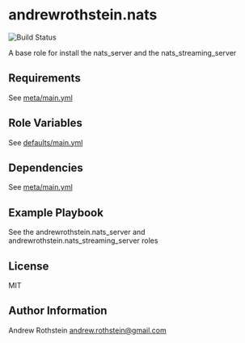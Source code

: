 andrewrothstein.nats
=========
![Build Status](https://github.com/andrewrothstein/ansible-nats/actions/workflows/build.yml/badge.svg)

A base role for install the nats_server and the nats_streaming_server

Requirements
------------

See [meta/main.yml](meta/main.yml)

Role Variables
--------------

See [defaults/main.yml](defaults/main.yml)

Dependencies
------------

See [meta/main.yml](meta/main.yml)

Example Playbook
----------------

See the andrewrothstein.nats_server and andrewrothstein.nats_streaming_server roles

License
-------

MIT

Author Information
------------------

Andrew Rothstein <andrew.rothstein@gmail.com>
